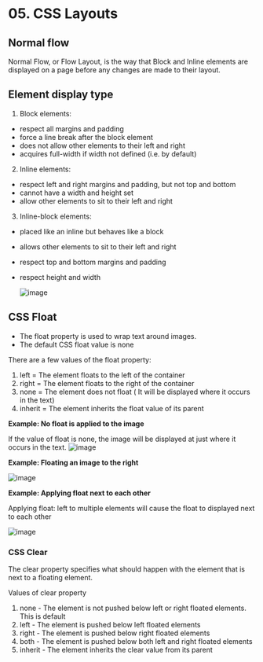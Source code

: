 # 05. CSS Layouts

## Normal flow
Normal Flow, or Flow Layout, is the way that Block and Inline elements are displayed on a page before any changes are made to their layout.

## Element display type

1. Block elements:
- respect all margins and padding
- force a line break after the block element
- does not allow other elements to their left and right
- acquires full-width if width not defined (i.e. by default)
  
2. Inline elements:
- respect left and right margins and padding, but not top and bottom
- cannot have a width and height set
- allow other elements to sit to their left and right
  
3. Inline-block elements:
- placed like an inline but behaves like a block
- allows other elements to sit to their left and right
- respect top and bottom margins and padding
- respect height and width

  ![image](https://github.com/Fong20/Learning-repository/assets/150316121/e3b31c03-a92b-4296-bd63-3116261682d3)

## CSS Float
- The float property is used to wrap text around images.
- The default CSS float value is none

There are a few values of the float property:
1. left = The element floats to the left of the container
2. right = The element floats to the right of the container
3. none = The element does not float ( It will be displayed where it occurs in the text)
4. inherit = The element inherits the float value of its parent

**Example: No float is applied to the image**

If the value of float is none, the image will be displayed at just where it occurs in the text.
![image](https://github.com/Fong20/Learning-repository/assets/150316121/e52e554e-c230-4716-a0a2-43c7a49a5d72)

**Example: Floating an image to the right**

![image](https://github.com/Fong20/Learning-repository/assets/150316121/4ece6a0b-fa61-4a74-a634-2a1a688593a7)

**Example: Applying float next to each other**

Applying float: left to multiple elements will cause the float to displayed next to each other

![image](https://github.com/Fong20/Learning-repository/assets/150316121/245a0b47-7a58-4396-b730-184c69c9945a)

### CSS Clear
The clear property specifies what should happen with the element that is next to a floating element.

Values of clear property
1. none - The element is not pushed below left or right floated elements. This is default
2. left - The element is pushed below left floated elements
3. right - The element is pushed below right floated elements
4. both - The element is pushed below both left and right floated elements
5. inherit - The element inherits the clear value from its parent




